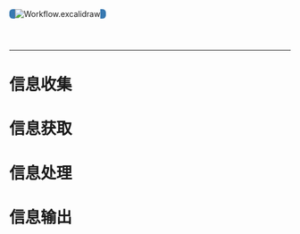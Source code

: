 

<img src="https://img.czhread.asia/img/202304181008183.png" alt="Workflow.excalidraw" style="border-top: 0px !important; border-bottom: 0px !important; border-right: 10px solid #3879B1 !important; border-left: 10px solid #3879B1 !important; border-radius: 6px !important; margin-bottom: 42px"/>

---

# 信息收集



# 信息获取





# 信息处理





# 信息输出

